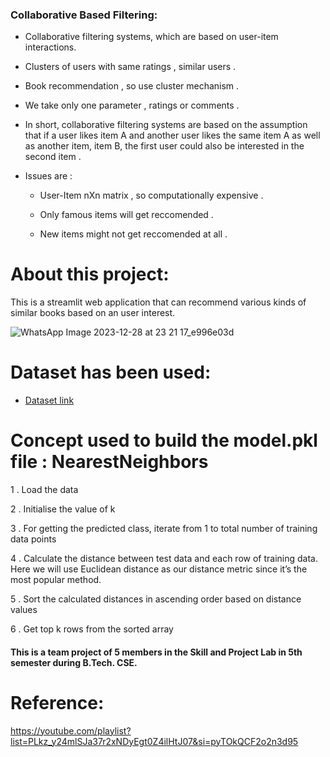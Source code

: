 ### Collaborative Based Filtering:
		
- Collaborative filtering systems, which are based on user-item interactions.
	
- Clusters of users with same ratings , similar users .
	
- Book recommendation , so use cluster mechanism .
	
- We take only one parameter , ratings or comments .
	
- In short, collaborative filtering systems are based on the assumption that if a user likes item A and another user likes the same item A as well as another item, item B, the first user could also be interested in the second item . 
	
- Issues are :

	- User-Item nXn matrix , so computationally expensive .

	- Only famous items will get reccomended .

	- New items might not get reccomended at all .   

# About this project:

This is a streamlit web application that can recommend various kinds of similar books based on an user interest.

![WhatsApp Image 2023-12-28 at 23 21 17_e996e03d](https://github.com/Kuldeep-Nayak/Book-Recommender-System_Collaborative-based-filtering/assets/138770146/bfb5c667-c2c6-4bfd-9d69-8b0697c8fdc3)


# Dataset has been used:

* [Dataset link](https://www.kaggle.com/ra4u12/bookrecommendation)

# Concept used to build the model.pkl file : NearestNeighbors

1 . Load the data
	
2 . Initialise the value of k

3 . For getting the predicted class, iterate from 1 to total number of training data points

4 . Calculate the distance between test data and each row of training data. Here we will use Euclidean distance as our distance metric since it’s the most popular method. 

5 . Sort the calculated distances in ascending order based on distance values
	
6 . Get top k rows from the sorted array


#### This is a team project of 5 members in the Skill and Project Lab in 5th semester during B.Tech. CSE.


# Reference:
https://youtube.com/playlist?list=PLkz_y24mlSJa37r2xNDyEgt0Z4ilHtJ07&si=pyTOkQCF2o2n3d95
